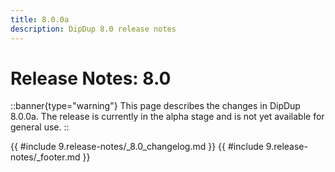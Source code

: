 ```yaml
---
title: 8.0.0a
description: DipDup 8.0 release notes
---
```


# Release Notes: 8.0

::banner{type="warning"}
This page describes the changes in DipDup 8.0.0a. The release is currently in the alpha stage and is not yet available for general use.
::

{{ #include 9.release-notes/_8.0_changelog.md }}
{{ #include 9.release-notes/_footer.md }}
